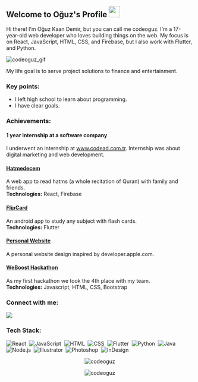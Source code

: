 ## Welcome to Oğuz's Profile <img src="https://user-images.githubusercontent.com/89513831/148391461-a857c2ba-2a87-48b3-b910-b9219a364882.gif" height='30px'>

Hi there! I'm Oğuz Kaan Demir, but you can call me codeoguz. I'm a 17-year-old web developer who loves building things on the web. My focus is on React, JavaScript, HTML, CSS, and Firebase, but I also work with Flutter, and Python.

![codeoguz_gif](https://user-images.githubusercontent.com/89513831/148246469-63302409-cf39-4bc8-a2a1-ad0abcc3fe3a.gif) </br>

My life goal is to serve project solutions to finance and entertainment.

### Key points:
- I left high school to learn about programming.
- I have clear goals.

### Achievements:
#### 1 year internship at a software company</a><br/>
I underwent an internship at www.codead.com.tr. Internship was about digital marketing and web development.

#### <a href='https://hatmecem.web.app'>Hatmedecem</a><br/>
A web app to read hatms (a whole recitation of Quran) with family and friends.</br>
**Technologies:** React, Firebase

#### <a href='https://play.google.com/store/apps/details?id=xyz.codeoguz.FlipCard&hl=en_GB&gl=T'>FlipCard</a><br/>
An android app to study any subject with flash cards.</br>
**Technologies:** Flutter

#### <a href='https://codeoguz-website.web.app/'>Personal Website</a><br/>
A personal website design inspired by developer.apple.com.

#### <a href='https://github.com/codeoguz/weboost2022'>WeBoost Hackathon</a><br/>
As my first hackathon we took the 4th place with my team. </br>
**Technologies:** Javascript, HTML, CSS, Bootstrap

### Connect with me:
<p align="1enter">
<a href="https://instagram.com/codeoguz"><img src="https://img.shields.io/badge/-@codeoguz-E4405F?style=flat&logo=Instagram&logoColor=white"/></a>
</p>
 
 ### Tech Stack:
![React](https://img.shields.io/badge/-React-05122A?style=flat&logo=react)&nbsp;
![JavaScript](https://img.shields.io/badge/-JavaScript-05122A?style=flat&logo=javascript)&nbsp;
![HTML](https://img.shields.io/badge/-HTML-05122A?style=flat&logo=HTML5)&nbsp;
![CSS](https://img.shields.io/badge/-CSS-05122A?style=flat&logo=CSS3&logoColor=1572B6)&nbsp;
![Flutter](https://img.shields.io/badge/-Flutter-05122A?style=flat&logo=flutter&logoColor=1572B6)&nbsp;
![Python](https://img.shields.io/badge/-Python-05122A?style=flat&logo=python)&nbsp;
![Java](https://img.shields.io/badge/-Java-05122A?style=flat&logo=Java&logoColor=FFA518)&nbsp;
![Node.js](https://img.shields.io/badge/-Node.js-05122A?style=flat&logo=node.js)&nbsp;
![Illustrator](https://img.shields.io/badge/-Illustrator-05122A?style=flat&logo=adobe-illustrator)&nbsp;
![Photoshop](https://img.shields.io/badge/-Photoshop-05122A?style=flat&logo=adobe-photoshop)&nbsp;
![InDesign](https://img.shields.io/badge/-InDesign-05122A?style=flat&logo=adobe-indesign)

<div style={{display: "flex"}}>
<p align='center'><img align="center" src="https://github-readme-stats.vercel.app/api/top-langs?username=codeoguz&show_icons=true&locale=en&layout=compact" alt="codeoguz" /></p>

<p align='center'><img align="center" src="https://github-readme-streak-stats.herokuapp.com/?user=codeoguz&" alt="codeoguz" /></p>
</div>


